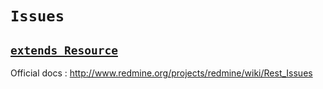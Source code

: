 # `Issues`
## [`extends Resource`](resource.md)

Official docs : http://www.redmine.org/projects/redmine/wiki/Rest_Issues
